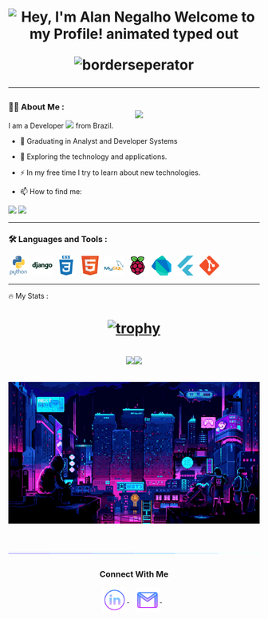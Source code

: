 <h1 align="center">
<div id="badges" align="center">
<!--   <a href="https://www.linkedin.com/in/alan-negalho-992ba624b/">
    <img src="https://img.shields.io/badge/LinkedIn-blue?style=for-the-badge&logo=linkedin&logoColor=white" alt="LinkedIn Badge"/>
  </a>
 -->
<img src="https://readme-typing-svg.demolab.com?font=Operator+Mono&size=37&duration=2800&pause=2000&color=00FFFF&center=true&vCenter=true&width=990&height=50&lines=Hey%2C+I'm+Alan+Negalho+Welcome+to+my+Profile!" align="middle" alt="Hey, I'm Alan Negalho Welcome to my Profile! animated typed out">
</div>
  
  ![borderseperator](https://user-images.githubusercontent.com/107214420/235377264-8f099f20-3ed5-411c-858a-1ebcc203dd45.gif)

<!--    <img src="https://media.giphy.com/media/hvRJCLFzcasrR4ia7z/giphy.gif" width="30p![Uploading borderseperator.gif…]()
x"/>
  Hey there
  my name is Alan Negalho
</h1> -->

 
<!-- <div align="center">
  <img src="https://media.giphy.com/media/dWesBcTLavkZuG35MI/giphy.gif" width="1000" height="300"/>
</div> -->

---

### :woman_technologist:  About Me : 
 <img align="right" width="250px" style="margin-top:-20px" src="https://user-images.githubusercontent.com/107214420/219825135-0d58ecec-06fc-44dd-b59c-26705cb8df92.png">


I am a Developer <img src="https://media.giphy.com/media/WUlplcMpOCEmTGBtBW/giphy.gif" width="30"> from Brazil.

- :telescope: Graduating in Analyst and Developer Systems

- :seedling: Exploring the technology and applications.

- :zap: In my free time I try to learn about new technologies.

- :mailbox: How to find me:


    
    
    
    
<div dir="auto"> 
 <a href="https://www.linkedin.com/in/alan-negalho-992ba624b/" rel="nofollow"><img src="https://camo.githubusercontent.com/c00f87aeebbec37f3ee0857cc4c20b21fefde8a96caf4744383ebfe44a47fe3f/68747470733a2f2f696d672e736869656c64732e696f2f62616467652f2d4c696e6b6564496e2d2532333030373742353f7374796c653d666f722d7468652d6261646765266c6f676f3d6c696e6b6564696e266c6f676f436f6c6f723d7768697465" data-canonical-src="https://img.shields.io/badge/-LinkedIn-%230077B5?style=for-the-badge&amp;logo=linkedin&amp;logoColor=white" style="max-width: 100%;"></a>  
<a href="mailto: alandevads@gmail.com"><img src="https://camo.githubusercontent.com/927d6b3961fa048ff7303daf291cb5869dfa25018997cf8c1373c2f6a85b1458/68747470733a2f2f696d672e736869656c64732e696f2f62616467652f2d476d61696c2d2532333333333f7374796c653d666f722d7468652d6261646765266c6f676f3d676d61696c266c6f676f436f6c6f723d7768697465" data-canonical-src="https://img.shields.io/badge/-Gmail-%23333?style=for-the-badge&amp;logo=gmail&amp;logoColor=white" style="max-width: 100%;"></a>
</div>
  
---

### :hammer_and_wrench: Languages and Tools :
<div>
  <img src="https://github.com/devicons/devicon/blob/master/icons/python/python-original-wordmark.svg" title="Python" alt="Python" width="40" height="40"/>&nbsp;
  <img src="https://github.com/devicons/devicon/blob/master/icons/django/django-plain-wordmark.svg" title="Django" alt="Django" width="40" height="40"/>&nbsp;
  <img src="https://github.com/devicons/devicon/blob/master/icons/css3/css3-plain-wordmark.svg"  title="CSS3" alt="CSS" width="40" height="40"/>&nbsp;
  <img src="https://github.com/devicons/devicon/blob/master/icons/html5/html5-original.svg" title="HTML" alt="HTML" width="40" height="40"/>&nbsp;
  <img src="https://github.com/devicons/devicon/blob/master/icons/mysql/mysql-original-wordmark.svg" title="MySQL"  alt="MySQL" width="40"/>&nbsp; 
  <img src="https://github.com/devicons/devicon/blob/master/icons/raspberrypi/raspberrypi-original.svg" title="Raspberry" alt="Raspberry" width="40" height="40"/>&nbsp; 
   <img src="https://github.com/devicons/devicon/blob/master/icons/dart/dart-original.svg" title="DART" alt="DART" width="40" height="40"/>&nbsp;
   <img src="https://github.com/devicons/devicon/blob/master/icons/flutter/flutter-plain.svg" title="FLUTTER" alt="FLUTTER" width="40" height="40"/>&nbsp;
   <img src="https://github.com/devicons/devicon/blob/master/icons/git/git-plain.svg" title="GIT" alt="GIT" width="40" height="40"/>&nbsp;
 
</div>

---

:fire: My Stats :
<h1 align="center">
  
 [![trophy](https://github-profile-trophy.vercel.app/?username=AlanNegalho&theme=radical)](https://github.com/ryo-ma/github-profile-trophy)
  
 <a href="https://www.AlanNegalho.com/"><img height="137px" src="https://github-readme-stats.vercel.app/api?username=AlanNegalho&hide_title=true&hide_border=true&show_icons=true&include_all_commits=true&count_private=true&line_height=21&text_color=000&icon_color=000&bg_color=0,ea6161,ffc64d,fffc4d,52fa5a&theme=graywhite" /><!-- wi*quL3fcV --><img height="137px" src="https://github-readme-stats.vercel.app/api/top-langs/?username=AlanNegalho&hide=html&hide_title=true&hide_border=true&layout=compact&langs_count=6&exclude_repo=comp426,Redventures-Movie-Quotes&text_color=000&icon_color=fff&bg_color=0,52fa5a,4dfcff,c64dff&theme=graywhite" /></a>
  
  

<!-- [![GitHub Streak](http://github-readme-streak-stats.herokuapp.com?user=AlanNegalho&theme=dark&background=000000)](https://git.io/streak-stats) -->

<!-- [![Top Langs](https://github-readme-stats.vercel.app/api/top-langs/?username=AlanNegalho&layout=compact&theme=vision-friendly-dark)](https://github.com/anuraghazra/github-readme-stats) -->
  

<!-- [![AlanNegalho Github Activity Graph](https://github-readme-activity-graph.vercel.app/graph?username=AlanNegalho&custom_title=AlanNegalho%20GitHub%20Activity%20Graph&bg_color=000000&color=0079fa&line=2100fa&point=0079fa&area=true&hide_border=true)](https://github.com/ashutosh00710/github-readme-activity-graph)
 -->

<!-- ![Snake animation](https://github.com/AlanNegalho/AlanNegalho/blob/output/github-contribution-grid-snake.svg) -->  
 <p align="center">
<img src="assests/loficity.gif" alt="Lofi Nightlife city scene" />
</p>

<img src="assests/borderseperator.gif">
  <h3 align="center">Connect With Me</h3>
<p align="center">
  <a href="https://www.linkedin.com/in/alan-negalho-992ba624b/" target="_blank">
    <img align="center" alt="linkedin logo" height="50" width="50" src="assests/linkedinlogo.png"/>
  </a> &nbsp;&nbsp;

  
  <a href="mailto: alandevads@gmail.com" target="_blank">
    <img align="center" alt="gmail logo" height="50" width="50" src="assests/gmailogo.png" />
  </a> &nbsp;&nbsp;


</p> 




